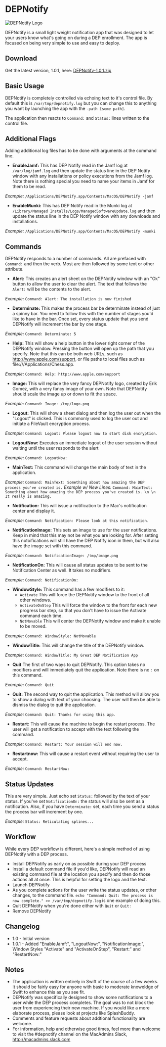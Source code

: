 # DEPNotify

![DEPNotify Logo](https://gitlab.com/Mactroll/DEPNotify/raw/master/DEPNotify/Assets.xcassets/DEPNotify.imageset/depnotify_512.png)

DEPNotify is a small light weight notification app that was designed to let your users know what's going on during a DEP enrollment. The app is focused on being very simple to use and easy to deploy.

## Download

Get the latest version, 1.0.1, here: [DEPNotify-1.0.1.zip](https://files.slack.com/files-pri/T04QVKUQG-F5TC3L890/download/depnotify-1.0.1.zip)

## Basic Usage

DEPNotify is completely controlled via echoing text to it's control file. By default this is `/var/tmp/depnotify.log` but you can change this to anything you want by launching the app with the `-path [some path]`.

The application then reacts to `Command:` and `Status:` lines written to the control file.

## Additional Flags

Adding additional log files has to be done with arguments at the command line.

* **EnableJamf:** This has DEP Notify read in the Jamf log at `/var/log/jamf.log` and then update the status line in the DEP Notify window with any installations or policy executions from the Jamf log. Note there is nothing special you need to name your items in Jamf for them to be read.

*Example:* `/Applications/DEPNotify.app/Contents/MacOS/DEPNotify -jamf`

* **EnableMunki:** This has DEP Notify read in the Munki log at `/Library/Managed Installs/Logs/ManagedSoftwareUpdate.log` and then update the status line in the DEP Notify window with any downloads and installations.

*Example:* `/Applications/DEPNotify.app/Contents/MacOS/DEPNotify -munki`

## Commands

DEPNotify responds to a number of commands. All are prefaced with `Command:` and then the verb. Most are then followed by some text or other attribute.

* **Alert:** This creates an alert sheet on the DEPNotify window with an "Ok" button to allow the user to clear the alert. The text that follows the `Alert:` will be the contents to the alert.

*Example:* `Command: Alert: The installation is now finished`

* **Determinate:** This makes the process bar be determinate instead of just a spinny bar. You need to follow this with the number of stages you'd like to have in the bar. Once set, every status update that you send DEPNotify will increment the bar by one stage.

*Example:* `Command: Determinate: 5`

* **Help:**  This will show a help button in the lower right corner of the DEPNotify window. Pressing the button will open up the path that you specify. Note that this can be both web URLs, such as http://www.apple.com/support, or file paths to local files such as file:///Applications/Chess.app.

*Example:* `Command: Help: http://www.apple.com/support`

* **Image:** This will replace the very fancy DEPNotify logo, created by Erik Gomez, with a very fancy image of your own. Note that DEPNotify should scale the image up or down to fit the space.

*Example:* `Command: Image: /tmp/logo.png`

* **Logout:** This will show a sheet dialog and then log the user out when the "Logout" is clicked. This is commonly used to log the user out and initiate a FileVault encryption process.

*Example:* `Command: Logout: Please logout now to start disk encryption.`

* **LogoutNow:** Executes an immediate logout of the user session without waiting until the user responds to the alert  

*Example:* `Command: LogoutNow:`

* **MainText:** This command will change the main body of text in the application.

*Example:* `Command: MainText: Something about how amazing the DEP process you've created is.`
*Example w/ New Lines:* `Command: MainText: Something about how amazing the DEP process you've created is. \n \n It really is amazing.`

* **Notification:** This will issue a notification to the Mac's notification center and display it.

*Example:* `Command: Notification: Please look at this notification.`

* **NotificationImage:** This sets an image to use for the user notifications. Keep in mind that this may not be what you are looking for. After setting this notoifications will still have the DEP Notify icon in them, but will also have the image set with this command.

*Example:* `Command: NotificationImage: /tmp/image.png`

* **NotificationOn:** This will cause all status updates to be sent to the Notification Center as well. It takes no modifiers.

*Example:* `Command: NotificationOn:`

* **WindowStyle:** This command has a few modifiers to it:
    * `Activate` This will force the DEPNotify window to the front of all other windows.
    * `ActivateOnStep` This will force the window to the front for each new progress bar step, so that you don't have to issue the Activate command each time.
    * `NotMovable` This will center the DEPNotify window and make it unable to be moved.

*Example:* `Command: WindowStyle: NotMovable`

* **WindowTitle:** This will change the title of the DEPNotify window.

*Example:* `Command: WindowTitle: My Great DEP Notification App`

* **Quit** The first of two ways to quit DEPNotify. This option takes no modifiers and will immediately quit the application. Note there is no `:` on this command.

*Example:* `Command: Quit`

* **Quit:** The second way to quit the application. This method will allow you to show a dialog with text of your choosing. The user will then be able to dismiss the dialog to quit the application.

*Example:* `Command: Quit: Thanks for using this app.`

* **Restart:** This will cause the machine to begin the restart process. The user will get a notification to accept with the text following the command.

*Example:* `Command: Restart: Your session will end now.`

* **Restartnow:** This will cause a restart event without requiring the user to accept.

*Example:* `Command: RestartNow:`

## Status Updates

This are very simple. Just echo set `Status:` followed by the text of your status. If you've set `NotificationOn:` the status will also be sent as a notification. Also, if you have `Determinate:` set, each time you send a status the process bar will increment by one.

*Example:* `Status: Reticulating splines...`

## Workflow

While every DEP workflow is different, here's a simple method of using DEPNotify with a DEP process.

* Install DEPNotify as early on as possible during your DEP process
* Install a default command file if you'd like, DEPNotify will read an existing command file at the location you specify and then do those actions all at once. This is helpful for setting the logo and the text.
* Launch DEPNotify
* As you complete actions for the user write the status updates, or other changes, to the command file. `echo "Command: Quit: The process is now complete." >> /var/tmp/depnotify.log` is one example of doing this.
* Quit DEPNotify when you're done either with `Quit` or `Quit:`
* Remove DEPNotify

## Changelog

* 1.0 - Initial version
* 1.0.1 - Added "EnableJamf:", "LogoutNow:", "NotificationImage:", Window Styles "Activate" and "ActivateOnStep", "Restart:" and "RestartNow:"

## Notes

* The application is written entirely in Swift of the course of a few weeks. It should be fairly easy for anyone with basic to moderate knoweldge of Swift to enhance this as you see fit.
* DEPNotify was specifically designed to show some notifications to a user while the DEP process completes. The goal was to not block the user from experiencing their new machine. If you would like a more elaborate process, please look at projects like SplashBuddy.
* Comments and feature requests about addtional functionality are welcome.
* For information, help and otherwise good times, feel more than welcome to visit the #depnotify channel on the MacAdmins Slack, http://macadmins.slack.com
